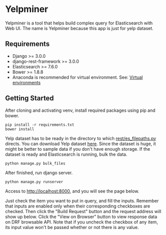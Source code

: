 # Yelpminer
Yelpminer is a tool that helps build complex query for Elasticsearch with Web UI. The name is Yelpminer because this app is just for yelp dataset.

## Requirements
- Django >= 3.0.0
- django-rest-framework >= 3.0.0
- Elasticsearch >= 7.6.0
- Bower >= 1.8.8
- Anaconda is recommended for virtual environment. See: [Virtual environments](https://docs.conda.io/projects/conda/en/latest/user-guide/concepts/environments.html#virtual-environments)

## Getting Started
After cloning and activating venv, install required packages using pip and bower.
```
pip install -r requirements.txt
bower install
```

Yelp dataset has to be ready in the directory to which [rest/es_filepaths.py](rest/es_filepaths.py) directs.
You can download Yelp dataset [here](https://www.kaggle.com/yelp-dataset/yelp-dataset).
Since the dataset is huge, it might be better to sample data if you don't have enough storage.
If the dataset is ready and Elasticsearch is running, bulk the data.
```
python manage.py bulk_files
```

After finished, run django server.
```
python manage.py runserver
```

Access to <http://localhost:8000>, and you will see the page below.

Just check the item you want to put in query, and fill the inputs. Remember that inputs are enabled only when their corresponding checkboxes are checked.
Then click the "Build Request" button and the request address will show up below. Click the "View on Browser" button to view response data on DRF browsable API.
Note that if you uncheck the checkbox of any item, its input value won't be passed whether or not there is any value.
